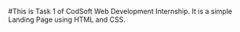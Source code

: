 #This is Task 1 of CodSoft Web Development Internship. It is a simple Landing Page using HTML and CSS.
